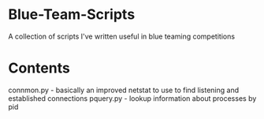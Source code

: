 # Blue-Team-Scripts

A collection of scripts I've written useful in blue teaming competitions

# Contents
connmon.py - basically an improved netstat to use to find listening and established connections
pquery.py - lookup information about processes by pid
 
